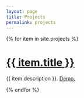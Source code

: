 ```yaml
---
layout: page
title: Projects
permalink: projects
---
```

{% for item in site.projects %}
  <h1><a href="{{ item.url }}">{{ item.title }}</a></h1>
  <p> {{ item.description }}. <a href="{{ item.demo }}">Demo.</a> </p>
{% endfor %}
